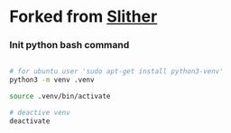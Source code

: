 # Forked from [Slither](https://github.com/crytic/slither)

### Init python bash command

```bash

# for ubuntu user 'sudo apt-get install python3-venv'
python3 -m venv .venv

source .venv/bin/activate

# deactive venv
deactivate
```
